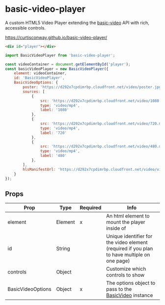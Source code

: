 # basic-video-player
A custom HTML5 Video Player extending the [basic-video](https://github.com/CurtisConway/basic-video) API with rich, accessible controls.

https://curtisconway.github.io/basic-video-player/

```html
<div id="player"></div>
```

```javascript
import BasicVideoPlayer from 'basic-video-player';

const videoContainer = document.getElementById('player');
const basicVideoPlayer = new BasicVideoPlayer({
    element: videoContainer,
    id: 'BasicVideoPlayer',
    BasicVideoOptions: {
        poster: 'https://d292x7cpdimrbp.cloudfront.net/video/poster.jpg',
        sources: [
            {
                src: 'https://d292x7cpdimrbp.cloudfront.net/video/1080.mp4',
                type: 'video/mp4',
                label: '1080'
            },
            {
                src: 'https://d292x7cpdimrbp.cloudfront.net/video/720.mp4',
                type: 'video/mp4',
                label: '720'
            },
            {
                src: 'https://d292x7cpdimrbp.cloudfront.net/video/480.mp4',
                type: 'video/mp4',
                label: '480'
            },
        ],
        hlsManifestUrl: 'https://d292x7cpdimrbp.cloudfront.net/video/video.m3u8'
    }
});
```

Props
---

| Prop                   | Type      | Required | Info |
|------------------------|-----------|----------|------|
| element                | Element   |    x     | An html element to mount the player inside of
| id                     | String    |          | Unique identifier for the video element (required if you plan to have multiple on one page)
| controls               | Object    |          | Customize which controls to show
| BasicVideoOptions      | Object    |    x     | The options object to pass to the [BasicVideo](https://github.com/CurtisConway/basic-video) instance
